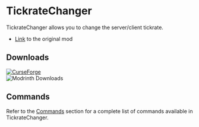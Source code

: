 # TickrateChanger

TickrateChanger allows you to change the server/client tickrate.

- [Link](https://github.com/Guichaguri/TickrateChanger) to the original mod

## Downloads
[![CurseForge](https://cf.way2muchnoise.eu/full_1096779_downloads.svg)](https://www.curseforge.com/minecraft/mc-mods/tickrate-changer-rezurrection/files/all?page=1&pageSize=20&showAlphaFiles=show)  
![Modrinth Downloads](https://img.shields.io/modrinth/dt/tickrate-changer-rezurrection?style=for-the-badge&logo=modrinth&logoColor=white&labelColor=1AAB89&link=https%3A%2F%2Fmodrinth.com%2Fmod%2Ftickrate-changer-rezurrection%2Fversions)

## Commands

Refer to the [Commands](#commands) section for a complete list of commands available in TickrateChanger.
